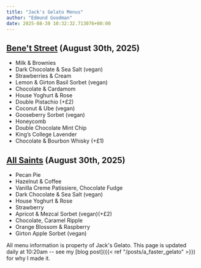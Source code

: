 ```yaml
---
title: "Jack's Gelato Menus"
author: "Edmund Goodman"
date: 2025-08-30 10:32:32.713076+00:00
---
```


## [Bene't Street](https://www.jacksgelato.com/bene-t-street-menu) (August 30th, 2025)

- Milk & Brownies
- Dark Chocolate & Sea Salt (vegan)
- Strawberries & Cream
- Lemon & Girton Basil Sorbet (vegan)
- Chocolate & Cardamom
- House Yoghurt & Rose
- Double Pistachio (+£2)
- Coconut & Ube (vegan)
- Gooseberry Sorbet (vegan)
- Honeycomb
- Double Chocolate Mint Chip
- King’s College Lavender
- Chocolate & Bourbon Whisky (+£1)


## [All Saints](https://www.jacksgelato.com/all-saints-menu) (August 30th, 2025)

- Pecan Pie
- Hazelnut & Coffee
- Vanilla Creme Patissiere, Chocolate Fudge
- Dark Chocolate & Sea Salt (vegan)
- House Yoghurt & Rose
- Strawberry
- Apricot & Mezcal Sorbet (vegan)(+£2)
- Chocolate, Caramel Ripple
- Orange Blossom & Raspberry
- Girton Apple Sorbet (vegan)

All menu information is property of Jack's Gelato. This page is
updated daily at 10:20am -- see my
[blog post]({{< ref "/posts/a_faster_gelato" >}}) for why I made it.
